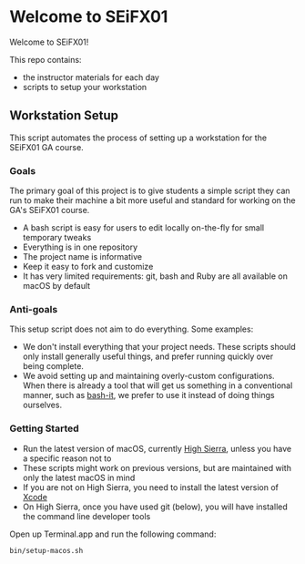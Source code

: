# Welcome to SEiFX01

Welcome to SEiFX01!

This repo contains:

- the instructor materials for each day
- scripts to setup your workstation

## Workstation Setup

This script automates the process of setting up a workstation for the SEiFX01 GA course.

### Goals

The primary goal of this project is to give students a simple script they can run to make their machine a bit more useful and standard for working on the GA's SEiFX01 course.

 * A bash script is easy for users to edit locally on-the-fly for small temporary tweaks
 * Everything is in one repository
 * The project name is informative
 * Keep it easy to fork and customize
 * It has very limited requirements: git, bash and Ruby are all available on macOS by default

### Anti-goals

This setup script does not aim to do everything. Some examples:

 * We don't install everything that your project needs. These scripts should only install generally useful things, and prefer running quickly over being complete.
 * We avoid setting up and maintaining overly-custom configurations. When there is already a tool that will get us something in a conventional manner, such as [bash-it](https://github.com/Bash-it/bash-it), we prefer to use it instead of doing things ourselves.

### Getting Started

- Run the latest version of macOS, currently [High Sierra](https://www.apple.com/macos/high-sierra/),
  unless you have a specific reason not to
- These scripts might work on previous versions, but are maintained with only the latest macOS in mind
- If you are not on High Sierra, you need to install the latest version of [Xcode](https://developer.apple.com/xcode/)
- On High Sierra, once you have used git (below), you will have installed the command line developer tools

Open up Terminal.app and run the following command:

```sh
bin/setup-macos.sh
```

